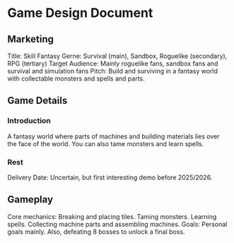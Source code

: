 # Game Design Document

## Marketing

Title: Skill Fantasy
Gerne: Survival (main), Sandbox, Roguelike (secondary), RPG (tertiary)
Target Audience: Mainly roguelike fans, sandbox fans and survival and simulation fans
Pitch: Build and surviving in a fantasy world with collectable monsters and spells and parts.

## Game Details

### Introduction

A fantasy world where parts of machines and building materials lies over the face of the world. You can also tame monsters and learn spells.

### Rest

Delivery Date: Uncertain, but first interesting demo before 2025/2026.

## Gameplay

Core mechanics: Breaking and placing tiles. Taming monsters. Learning spells. Collecting machine parts and assembling machines.
Goals: Personal goals mainly. Also, defeating 8 bosses to unlock a final boss.


